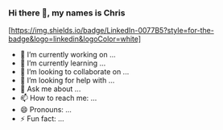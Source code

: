 ### Hi there 👋, my names is Chris
[https://img.shields.io/badge/LinkedIn-0077B5?style=for-the-badge&logo=linkedin&logoColor=white]


- 🔭 I’m currently working on ...
- 🌱 I’m currently learning ...
- 👯 I’m looking to collaborate on ...
- 🤔 I’m looking for help with ...
- 💬 Ask me about ...
- 📫 How to reach me: ...
- 😄 Pronouns: ...
- ⚡ Fun fact: ...

